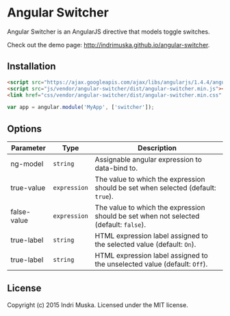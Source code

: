 # Angular Switcher
Angular Switcher is an AngularJS directive that models toggle switches.

Check out the demo page: http://indrimuska.github.io/angular-switcher.

## Installation
```html
<script src="https://ajax.googleapis.com/ajax/libs/angularjs/1.4.4/angular.js"></script>
<script src="js/vendor/angular-switcher/dist/angular-switcher.min.js"></script>
<link href="css/vendor/angular-switcher/dist/angular-switcher.min.css" rel="stylesheet">
```
```js
var app = angular.module('MyApp', ['switcher']);
```

## Options
Parameter | Type | Description
---|---|---
ng-model | `string` | Assignable angular expression to data-bind to.
true-value | `expression` | The value to which the expression should be set when selected (default: `true`).
false-value | `expression` | The value to which the expression should be set when not selected (default: `false`).
true-label | `string` | HTML expression label assigned to the selected value (default: `On`).
true-label | `string` | HTML expression label assigned to the unselected value (default: `Off`).

## License
Copyright (c) 2015 Indri Muska. Licensed under the MIT license.